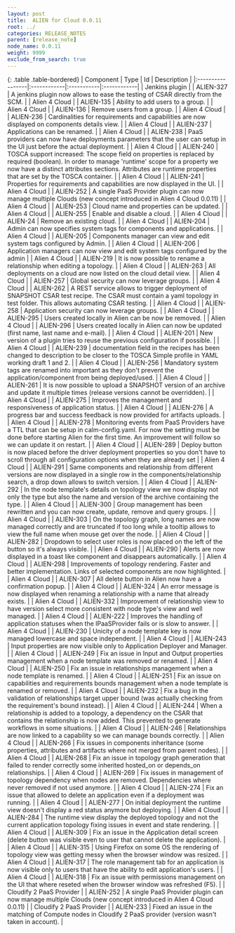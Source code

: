 ```yaml
---
layout: post
title:  ALIEN for Cloud 0.0.11
root: ../
categories: RELEASE_NOTES
parent: [release_note]
node_name: 0.0.11
weight: 9999
exclude_from_search: true
---
```


{: .table .table-bordered}
| Component        | Type        | Id         | Description |
|:-----------------|:------------|:-----------|:------------|
| <span class="$issue.componentClass"> Jenkins plugin</span> | <i class="fa fa-plus text-success"></i> | ALIEN-327 | A jenkins plugin now allows to ease the testing of CSAR directly from the SCM. |
| <span class="text-success"> Alien 4 Cloud</span> | <i class="fa fa-plus text-success"></i> | ALIEN-135 | Ability to add users to a group. |
| <span class="text-success"> Alien 4 Cloud</span> | <i class="fa fa-plus text-success"></i> | ALIEN-136 | Remove users from a group. |
| <span class="text-success"> Alien 4 Cloud</span> | <i class="fa fa-plus text-success"></i> | ALIEN-236 | Cardinalities for requirements and capabilities are now displayed on components details view. |
| <span class="text-success"> Alien 4 Cloud</span> | <i class="fa fa-plus text-success"></i> | ALIEN-237 | Applications can be renamed. |
| <span class="text-success"> Alien 4 Cloud</span> | <i class="fa fa-plus text-success"></i> | ALIEN-238 | PaaS providers can now have deployments parameters that the user can setup in the UI just before the actual deployment. |
| <span class="text-success"> Alien 4 Cloud</span> | <i class="fa fa-plus text-success"></i> | ALIEN-240 | TOSCA support increased: The scope field on properties is replaced by required (boolean). In order to manage 'runtime' scope for a property we now have a distinct attributes sections. Attributes are runtime properties that are set by the TOSCA container. |
| <span class="text-success"> Alien 4 Cloud</span> | <i class="fa fa-plus text-success"></i> | ALIEN-241 | Properties for requirements and capabilities are now displayed in the UI. |
| <span class="text-success"> Alien 4 Cloud</span> | <i class="fa fa-plus text-success"></i> | ALIEN-252 | A single PaaS Provider plugin can now manage multiple Clouds (new concept introduced in Alien 4 Cloud 0.0.11) |
| <span class="text-success"> Alien 4 Cloud</span> | <i class="fa fa-plus text-success"></i> | ALIEN-253 | Cloud name and properties can be updated. |
| <span class="text-success"> Alien 4 Cloud</span> | <i class="fa fa-plus text-success"></i> | ALIEN-255 | Enable and disable a cloud. |
| <span class="text-success"> Alien 4 Cloud</span> | <i class="fa fa-plus text-success"></i> | ALIEN-24 | Remove an existing cloud. |
| <span class="text-success"> Alien 4 Cloud</span> | <i class="fa fa-plus text-success"></i> | ALIEN-204 | Admin can now specifies system tags for components and applications. |
| <span class="text-success"> Alien 4 Cloud</span> | <i class="fa fa-plus text-success"></i> | ALIEN-205 | Components manager can view and edit system tags configured by Admin. |
| <span class="text-success"> Alien 4 Cloud</span> | <i class="fa fa-plus text-success"></i> | ALIEN-206 | Application managers can now view and edit system tags configured by the admin |
| <span class="text-success"> Alien 4 Cloud</span> | <i class="fa fa-plus text-success"></i> | ALIEN-219 | It is now possible to rename a relationship when editing a topology. |
| <span class="text-success"> Alien 4 Cloud</span> | <i class="fa fa-plus text-success"></i> | ALIEN-263 | All deployments on a cloud are now listed on the cloud detail view. |
| <span class="text-success"> Alien 4 Cloud</span> | <i class="fa fa-plus text-success"></i> | ALIEN-257 | Global security can now leverage groups. |
| <span class="text-success"> Alien 4 Cloud</span> | <i class="fa fa-plus text-success"></i> | ALIEN-262 | A REST service allows to trigger deployment of SNAPSHOT CSAR test recipe. The CSAR  must contain a yaml topology in test folder. This allows automating CSAR testing. |
| <span class="text-success"> Alien 4 Cloud</span> | <i class="fa fa-plus text-success"></i> | ALIEN-258 | Application security can now leverage groups. |
| <span class="text-success"> Alien 4 Cloud</span> | <i class="fa fa-plus text-success"></i> | ALIEN-295 | Users created locally in Alien can be now be removed. |
| <span class="text-success"> Alien 4 Cloud</span> | <i class="fa fa-plus text-success"></i> | ALIEN-296 | Users created locally in Alien can now be updated (first name, last name and e-mail). |
| <span class="text-success"> Alien 4 Cloud</span> | <i class="fa fa-level-up text-primary"></i> | ALIEN-201 | New version of a plugin tries to reuse the previous configuration if possible. |
| <span class="text-success"> Alien 4 Cloud</span> | <i class="fa fa-level-up text-primary"></i> | ALIEN-239 | documentation field in the recipes has been changed to description to be closer to the TOSCA Simple profile in YAML working draft 1 and 2. |
| <span class="text-success"> Alien 4 Cloud</span> | <i class="fa fa-level-up text-primary"></i> | ALIEN-256 | Mandatory system tags are renamed into important as they don't prevent the application/component from being deployed/used. |
| <span class="text-success"> Alien 4 Cloud</span> | <i class="fa fa-level-up text-primary"></i> | ALIEN-261 | It is now possible to upload a SNAPSHOT version of an archive and update it multiple times (release versions cannot be overridden). |
| <span class="text-success"> Alien 4 Cloud</span> | <i class="fa fa-level-up text-primary"></i> | ALIEN-275 | Improves the management and responsiveness of application status. |
| <span class="text-success"> Alien 4 Cloud</span> | <i class="fa fa-level-up text-primary"></i> | ALIEN-276 | A progress bar and success feedback is now provided for artifacts uploads. |
| <span class="text-success"> Alien 4 Cloud</span> | <i class="fa fa-level-up text-primary"></i> | ALIEN-278 | Monitoring events from PaaS Providers have a TTL that can be setup in calm-config.yaml. For now the setting must be done before starting Alien for the first time. An improvement will follow so we can update it on restart. |
| <span class="text-success"> Alien 4 Cloud</span> | <i class="fa fa-level-up text-primary"></i> | ALIEN-289 | Deploy button is now placed before the driver deployment properties so you don't have to scroll through all configuration options when they are already set |
| <span class="text-success"> Alien 4 Cloud</span> | <i class="fa fa-level-up text-primary"></i> | ALIEN-291 | Same components and relationship from different versions are now displayed in a single row in the components/relationship search, a drop down allows to switch version. |
| <span class="text-success"> Alien 4 Cloud</span> | <i class="fa fa-level-up text-primary"></i> | ALIEN-292 | In the node template's details on topology view we now display not only the type but also the name and version of the archive containing the type. |
| <span class="text-success"> Alien 4 Cloud</span> | <i class="fa fa-level-up text-primary"></i> | ALIEN-300 | Group management has been rewritten and you can now create, update, remove and query groups. |
| <span class="text-success"> Alien 4 Cloud</span> | <i class="fa fa-level-up text-primary"></i> | ALIEN-303 | On the topology graph, long names are now managed correctly and are truncated if too long while a tooltip allows to view the full name when mouse get over the node. |
| <span class="text-success"> Alien 4 Cloud</span> | <i class="fa fa-level-up text-primary"></i> | ALIEN-282 | Dropdown to select user roles is now placed on the left of the button so it's always visible. |
| <span class="text-success"> Alien 4 Cloud</span> | <i class="fa fa-level-up text-primary"></i> | ALIEN-290 | Alerts are now displayed in a toast like component and disappears automatically. |
| <span class="text-success"> Alien 4 Cloud</span> | <i class="fa fa-level-up text-primary"></i> | ALIEN-298 | Improvements of topology rendering. Faster and better implementation. Links of selected components are now highlighted. |
| <span class="text-success"> Alien 4 Cloud</span> | <i class="fa fa-level-up text-primary"></i> | ALIEN-307 | All delete button in Alien now have a confirmation popup. |
| <span class="text-success"> Alien 4 Cloud</span> | <i class="fa fa-level-up text-primary"></i> | ALIEN-324 | An error message is now displayed when renaming a relationship with a name that already exists. |
| <span class="text-success"> Alien 4 Cloud</span> | <i class="fa fa-level-up text-primary"></i> | ALIEN-332 | Improvement of relationship view to have version select more consistent with node type's view and well managed. |
| <span class="text-success"> Alien 4 Cloud</span> | <i class="fa fa-bug text-danger"></i> | ALIEN-222 | Improves the handling of application statuses when the IPaaSProvider fails or is slow to answer. |
| <span class="text-success"> Alien 4 Cloud</span> | <i class="fa fa-bug text-danger"></i> | ALIEN-230 | Unicity of a node template key is now managed lowercase and space independent. |
| <span class="text-success"> Alien 4 Cloud</span> | <i class="fa fa-bug text-danger"></i> | ALIEN-243 | Input properties are now visible only to Application Deployer and Manager. |
| <span class="text-success"> Alien 4 Cloud</span> | <i class="fa fa-bug text-danger"></i> | ALIEN-249 | Fix an issue in Input and Output properties management when a node template was removed or renamed. |
| <span class="text-success"> Alien 4 Cloud</span> | <i class="fa fa-bug text-danger"></i> | ALIEN-250 | Fix an issue in relationships management when a node template is renamed. |
| <span class="text-success"> Alien 4 Cloud</span> | <i class="fa fa-bug text-danger"></i> | ALIEN-251 | Fix an issue on capabilities and requirements bounds management when a node template is renamed or removed. |
| <span class="text-success"> Alien 4 Cloud</span> | <i class="fa fa-bug text-danger"></i> | ALIEN-232 | Fix a bug in the validation of relationships target upper bound (was actually checking from the requirement's bound instead). |
| <span class="text-success"> Alien 4 Cloud</span> | <i class="fa fa-bug text-danger"></i> | ALIEN-244 | When a relationship is added to a topology, a dependency on the CSAR that contains the relationship is now added. This prevented to generate workflows in some situations. |
| <span class="text-success"> Alien 4 Cloud</span> | <i class="fa fa-bug text-danger"></i> | ALIEN-246 | Relationships are now linked to a capability so we can manage bounds correctly. |
| <span class="text-success"> Alien 4 Cloud</span> | <i class="fa fa-bug text-danger"></i> | ALIEN-266 | Fix issues in components inheritance (some properties, attributes and artifacts where not merged from parent nodes). |
| <span class="text-success"> Alien 4 Cloud</span> | <i class="fa fa-bug text-danger"></i> | ALIEN-268 | Fix an issue in topology graph generation that failed to render correctly some inherited hosted_on or depends_on relationships. |
| <span class="text-success"> Alien 4 Cloud</span> | <i class="fa fa-bug text-danger"></i> | ALIEN-269 | Fix issues in management of topology dependency when nodes are removed. Dependencies where never removed if not used anymore. |
| <span class="text-success"> Alien 4 Cloud</span> | <i class="fa fa-bug text-danger"></i> | ALIEN-274 | Fix an issue that allowed to delete an application even if a deployment was running. |
| <span class="text-success"> Alien 4 Cloud</span> | <i class="fa fa-bug text-danger"></i> | ALIEN-277 | On initial deployment the runtime view doesn't display a red status anymore but deploying. |
| <span class="text-success"> Alien 4 Cloud</span> | <i class="fa fa-bug text-danger"></i> | ALIEN-284 | The runtime view display the deployed topology and not the current application topology fixing issues in event and state rendering. |
| <span class="text-success"> Alien 4 Cloud</span> | <i class="fa fa-bug text-danger"></i> | ALIEN-309 | Fix an issue in the Application detail screen (delete button was visible even to user that cannot delete the application). |
| <span class="text-success"> Alien 4 Cloud</span> | <i class="fa fa-bug text-danger"></i> | ALIEN-315 | Using Firefox on some OS the rendering of topology view was getting messy when the browser window was resized. |
| <span class="text-success"> Alien 4 Cloud</span> | <i class="fa fa-bug text-danger"></i> | ALIEN-317 | The role management tab for an application is now visible only to users that have the ability to edit application's users. |
| <span class="text-success"> Alien 4 Cloud</span> | <i class="fa fa-bug text-danger"></i> | ALIEN-318 | Fix an issue with permissions management on the UI that where reseted when the browser window was refreshed (F5). |
| <span class="text-primary"> Cloudify 2 PaaS Provider</span> | <i class="fa fa-plus text-success"></i> | ALIEN-252 | A single PaaS Provider plugin can now manage multiple Clouds (new concept introduced in Alien 4 Cloud 0.0.11) |
| <span class="text-primary"> Cloudify 2 PaaS Provider</span> | <i class="fa fa-bug text-danger"></i> | ALIEN-233 | Fixed an issue in the matching of Compute nodes in Cloudify 2 PaaS provider (version wasn't taken in account). |
